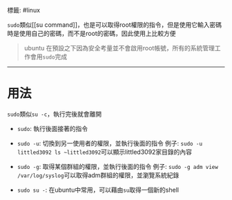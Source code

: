 標籤: #linux 

`sudo`類似[[su command]]，也是可以取得root權限的指令，但是使用它輸入密碼時是使用自己的密碼，而不是root的密碼，因此使用上比較方便

> ubuntu 在預設之下因為安全考量並不會啟用root帳號，所有的系統管理工作會用`sudo`完成

---

# 用法

`sudo`類似`su -c`，執行完後就會離開

- `sudo`: 執行後面接著的指令

- `sudo -u`: 切換到另一使用者的權限，並執行後面的指令
例子: `sudo -u littled3092 ls ~littled3092`可以顯示littled3092家目錄的內容

- `sudo -g`: 取得某個群組的權限，並執行後面的指令
例子: `sudo -g adm view /var/log/syslog`可以取得adm群組的權限，並瀏覽系統紀錄

- `sudo su -`: 在ubuntu中常用，可以藉由`su`取得一個新的shell